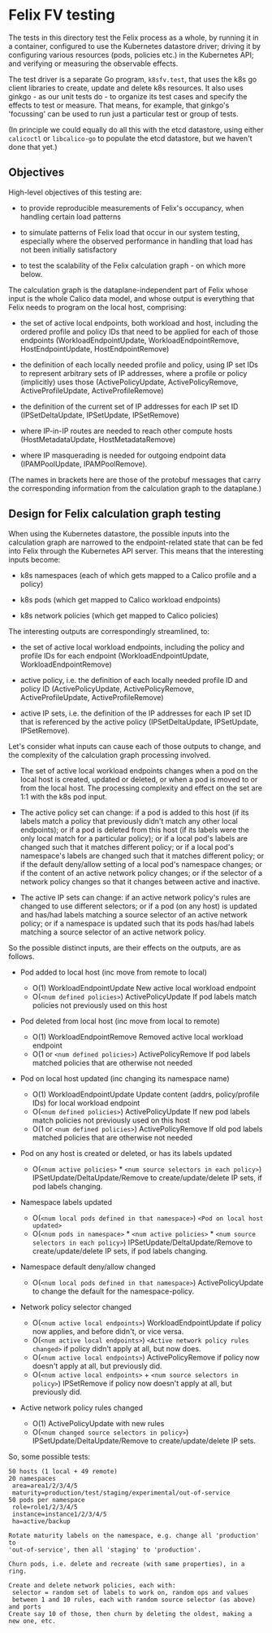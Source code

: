 
# Felix FV testing

The tests in this directory test the Felix process as a whole, by running it in
a container, configured to use the Kubernetes datastore driver; driving it by
configuring various resources (pods, policies etc.) in the Kubernetes API; and
verifying or measuring the observable effects.

The test driver is a separate Go program, `k8sfv.test`, that uses the k8s go
client libraries to create, update and delete k8s resources.  It also uses
ginkgo - as our unit tests do - to organize its test cases and specify the
effects to test or measure.  That means, for example, that ginkgo's 'focussing'
can be used to run just a particular test or group of tests.

(In principle we could equally do all this with the etcd datastore, using
either `calicoctl` or `libcalico-go` to populate the etcd datastore, but we
haven't done that yet.)

## Objectives

High-level objectives of this testing are:

- to provide reproducible measurements of Felix's occupancy, when handling
  certain load patterns

- to simulate patterns of Felix load that occur in our system testing,
  especially where the observed performance in handling that load has not been
  initially satisfactory

- to test the scalability of the Felix calculation graph - on which more below.

The calculation graph is the dataplane-independent part of Felix whose input is
the whole Calico data model, and whose output is everything that Felix needs to
program on the local host, comprising:

- the set of active local endpoints, both workload and host, including the
  ordered profile and policy IDs that need to be applied for each of those
  endpoints (WorkloadEndpointUpdate, WorkloadEndpointRemove,
  HostEndpointUpdate, HostEndpointRemove)

- the definition of each locally needed profile and policy, using IP set IDs to
  represent arbitrary sets of IP addresses, where a profile or policy
  (implicitly) uses those (ActivePolicyUpdate, ActivePolicyRemove,
  ActiveProfileUpdate, ActiveProfileRemove)

- the definition of the current set of IP addresses for each IP set ID
  (IPSetDeltaUpdate, IPSetUpdate, IPSetRemove)

- where IP-in-IP routes are needed to reach other compute hosts
  (HostMetadataUpdate, HostMetadataRemove)

- where IP masquerading is needed for outgoing endpoint data (IPAMPoolUpdate,
  IPAMPoolRemove).

(The names in brackets here are those of the protobuf messages that carry the
corresponding information from the calculation graph to the dataplane.)

## Design for Felix calculation graph testing

When using the Kubernetes datastore, the possible inputs into the calculation
graph are narrowed to the endpoint-related state that can be fed into Felix
through the Kubernetes API server.  This means that the interesting inputs
become:

- k8s namespaces (each of which gets mapped to a Calico profile and a policy)

- k8s pods (which get mapped to Calico workload endpoints)

- k8s network policies (which get mapped to Calico policies)

The interesting outputs are correspondingly streamlined, to:

- the set of active local workload endpoints, including the policy and profile
  IDs for each endpoint (WorkloadEndpointUpdate, WorkloadEndpointRemove)

- active policy, i.e. the definition of each locally needed profile ID and
  policy ID (ActivePolicyUpdate, ActivePolicyRemove, ActiveProfileUpdate,
  ActiveProfileRemove)

- active IP sets, i.e. the definition of the IP addresses for each IP set ID
  that is referenced by the active policy (IPSetDeltaUpdate, IPSetUpdate,
  IPSetRemove).

Let's consider what inputs can cause each of those outputs to change, and the
complexity of the calculation graph processing involved.

- The set of active local workload endpoints changes when a pod on the local
  host is created, updated or deleted, or when a pod is moved to or from the
  local host.  The processing complexity and effect on the set are 1:1 with the
  k8s pod input.

- The active policy set can change: if a pod is added to this host (if its
  labels match a policy that previously didn't match any other local
  endpoints); or if a pod is deleted from this host (if its labels were the
  only local match for a particular policy); or if a local pod's labels are
  changed such that it matches different policy; or if a local pod's
  namespace's labels are changed such that it matches different policy; or if
  the default deny/allow setting of a local pod's namespace changes; or if the
  content of an active network policy changes; or if the selector of a network
  policy changes so that it changes between active and inactive.

- The active IP sets can change: if an active network policy's rules are
  changed to use different selectors; or if a pod (on any host) is updated and
  has/had labels matching a source selector of an active network policy; or if
  a namespace is updated such that its pods has/had labels matching a source
  selector of an active network policy.

So the possible distinct inputs, are their effects on the outputs, are as
follows.

- Pod added to local host (inc move from remote to local)
  - O(1) WorkloadEndpointUpdate New active local workload endpoint
  - O(`<num defined policies>`) ActivePolicyUpdate If pod labels match policies
    not previously used on this host

- Pod deleted from local host (inc move from local to remote)
  - O(1) WorkloadEndpointRemove Removed active local workload endpoint
  - O(1 or `<num defined policies>`) ActivePolicyRemove If pod labels matched
    policies that are otherwise not needed

- Pod on local host updated (inc changing its namespace name)
  - O(1) WorkloadEndpointUpdate Update content (addrs, policy/profile IDs) for
    local workload endpoint
  - O(`<num defined policies>`) ActivePolicyUpdate If new pod labels match
    policies not previously used on this host
  - O(1 or `<num defined policies>`) ActivePolicyRemove If old pod labels
    matched policies that are otherwise not needed

- Pod on any host is created or deleted, or has its labels updated
  - O(`<num active policies>` * `<num source selectors in each policy>`)
    IPSetUpdate/DeltaUpdate/Remove to create/update/delete IP sets, if pod
    labels changing.

- Namespace labels updated
  - O(`<num local pods defined in that namespace>`) `<Pod on local host
    updated>`
  - O(`<num pods in namespace>` * `<num active policies>` * `<num source
    selectors in each policy>`) IPSetUpdate/DeltaUpdate/Remove to
    create/update/delete IP sets, if pod labels changing.

- Namespace default deny/allow changed
  - O(`<num local pods defined in that namespace>`) ActivePolicyUpdate to
    change the default for the namespace-policy.

- Network policy selector changed
  - O(`<num active local endpoints>`) WorkloadEndpointUpdate if policy now
    applies, and before didn't, or vice versa.
  - O(`<num active local endpoints>`) `<Active network policy rules changed>`
    if policy didn't apply at all, but now does.
  - O(`<num active local endpoints>`) ActivePolicyRemove if policy now doesn't
    apply at all, but previously did.
  - O(`<num active local endpoints>` + `<num source selectors in policy>`)
    IPSetRemove if policy now doesn't apply at all, but previously did.

- Active network policy rules changed
  - O(1) ActivePolicyUpdate with new rules
  - O(`<num changed source selectors in policy>`)
    IPSetUpdate/DeltaUpdate/Remove to create/update/delete IP sets.

So, some possible tests:

	50 hosts (1 local + 49 remote)
	20 namespaces
	 area=area1/2/3/4/5
	 maturity=production/test/staging/experimental/out-of-service
	50 pods per namespace
	 role=role1/2/3/4/5
	 instance=instance1/2/3/4/5
	 ha=active/backup

    Rotate maturity labels on the namespace, e.g. change all 'production' to
    'out-of-service', then all 'staging' to 'production'.

    Churn pods, i.e. delete and recreate (with same properties), in a ring.

	Create and delete network policies, each with:
	 selector = random set of labels to work on, random ops and values
	 between 1 and 10 rules, each with random source selector (as above) and ports
	Create say 10 of those, then churn by deleting the oldest, making a new one, etc.
